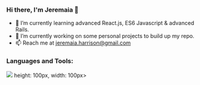 ### Hi there, I'm Jeremaia 👋

- 🌱 I’m currently learning advanced React.js, ES6 Javascript & advanced Rails. 
- 🔭 I’m currently working on some personal projects to build up my repo.
- 📫 Reach me at jeremaia.harrison@gmail.com 


### Languages and Tools:
<img src="https://user-images.githubusercontent.com/67600675/111355294-25518480-867f-11eb-9e95-f18d6b642f23.jpg"> height: 100px, width: 100px>



<!--
**JHarrison89/JHarrison89** is a ✨ _special_ ✨ repository because its `README.md` (this file) appears on your GitHub profile.

Here are some ideas to get you started:

- 🔭 I’m currently working on ...
- 🌱 I’m currently learning ...
- 👯 I’m looking to collaborate on ...
- 🤔 I’m looking for help with ...
- 💬 Ask me about ...
- 📫 How to reach me: jeremaia.harrison@gmail.com 
- 😄 Pronouns: ...
- ⚡ Fun fact: ...
-->
